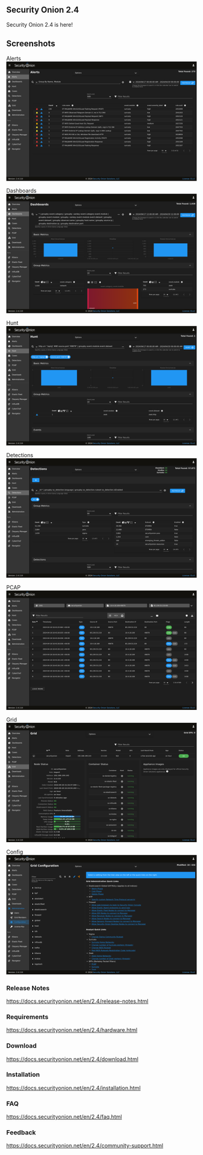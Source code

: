 ## Security Onion 2.4

Security Onion 2.4 is here!

## Screenshots

Alerts
![Alerts](https://raw.githubusercontent.com/Security-Onion-Solutions/securityonion-docs/2.4/images/50_alerts.png)

Dashboards
![Dashboards](https://raw.githubusercontent.com/Security-Onion-Solutions/securityonion-docs/2.4/images/53_dashboards.png)

Hunt
![Hunt](https://raw.githubusercontent.com/Security-Onion-Solutions/securityonion-docs/2.4/images/56_hunt.png)

Detections
![Detections](https://raw.githubusercontent.com/Security-Onion-Solutions/securityonion-docs/2.4/images/57_detections.png)

PCAP
![PCAP](https://raw.githubusercontent.com/Security-Onion-Solutions/securityonion-docs/2.4/images/62_pcap.png)

Grid
![Grid](https://raw.githubusercontent.com/Security-Onion-Solutions/securityonion-docs/2.4/images/75_grid.png)

Config
![Config](https://raw.githubusercontent.com/Security-Onion-Solutions/securityonion-docs/2.4/images/87_config.png)

### Release Notes

https://docs.securityonion.net/en/2.4/release-notes.html

### Requirements

https://docs.securityonion.net/en/2.4/hardware.html

### Download

https://docs.securityonion.net/en/2.4/download.html

### Installation

https://docs.securityonion.net/en/2.4/installation.html

### FAQ

https://docs.securityonion.net/en/2.4/faq.html

### Feedback

https://docs.securityonion.net/en/2.4/community-support.html
